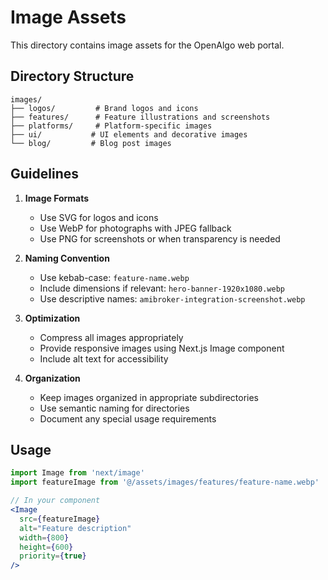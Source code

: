# Image Assets

This directory contains image assets for the OpenAlgo web portal.

## Directory Structure

```
images/
├── logos/         # Brand logos and icons
├── features/      # Feature illustrations and screenshots
├── platforms/     # Platform-specific images
├── ui/           # UI elements and decorative images
└── blog/         # Blog post images
```

## Guidelines

1. **Image Formats**
   - Use SVG for logos and icons
   - Use WebP for photographs with JPEG fallback
   - Use PNG for screenshots or when transparency is needed

2. **Naming Convention**
   - Use kebab-case: `feature-name.webp`
   - Include dimensions if relevant: `hero-banner-1920x1080.webp`
   - Use descriptive names: `amibroker-integration-screenshot.webp`

3. **Optimization**
   - Compress all images appropriately
   - Provide responsive images using Next.js Image component
   - Include alt text for accessibility

4. **Organization**
   - Keep images organized in appropriate subdirectories
   - Use semantic naming for directories
   - Document any special usage requirements

## Usage

```jsx
import Image from 'next/image'
import featureImage from '@/assets/images/features/feature-name.webp'

// In your component
<Image
  src={featureImage}
  alt="Feature description"
  width={800}
  height={600}
  priority={true}
/>
```
